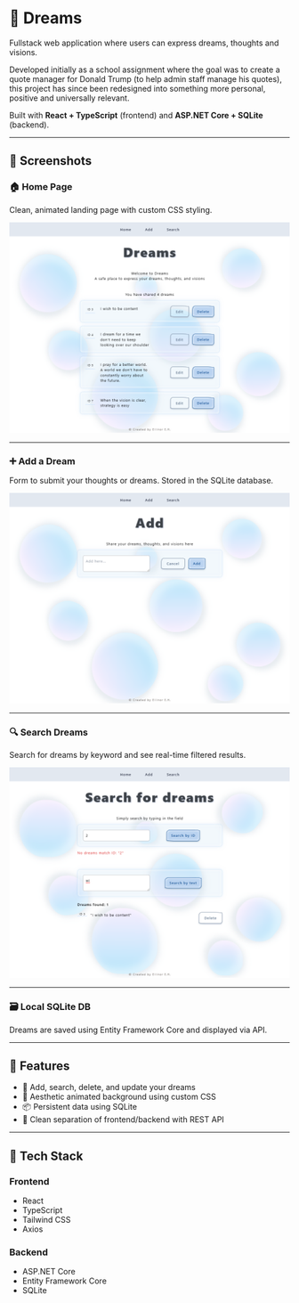 # 🌙 Dreams

Fullstack web application where users can express dreams, thoughts and visions.

Developed initially as a school assignment where the goal was to create a quote manager for Donald Trump (to help admin staff manage his quotes),
this project has since been redesigned into something more personal, positive and universally relevant.

Built with **React + TypeScript** (frontend) and **ASP.NET Core + SQLite** (backend).

---

## 📸 Screenshots

### 🏠 Home Page  
Clean, animated landing page with custom CSS styling.

![Home Page](images/home.png)

---

### ➕ Add a Dream  
Form to submit your thoughts or dreams. Stored in the SQLite database.

![Add](images/add.png)

---

### 🔍 Search Dreams  
Search for dreams by keyword and see real-time filtered results.

![Search](images/search.png)

---

### 🗃️ Local SQLite DB  
Dreams are saved using Entity Framework Core and displayed via API.

---

## 🧩 Features

- 💭 Add, search, delete, and update your dreams
- 🎨 Aesthetic animated background using custom CSS
- 📦 Persistent data using SQLite
- 🔗 Clean separation of frontend/backend with REST API

---

## 🚀 Tech Stack

### Frontend
- React
- TypeScript
- Tailwind CSS
- Axios

### Backend
- ASP.NET Core
- Entity Framework Core
- SQLite
